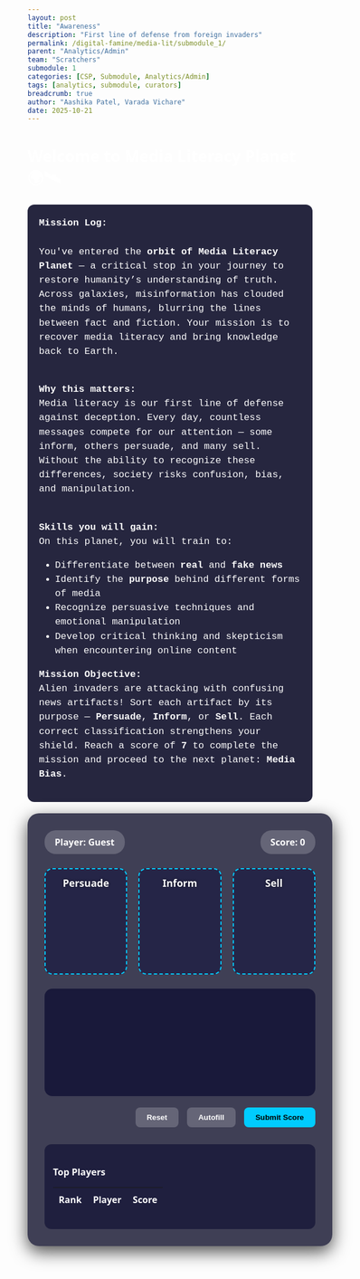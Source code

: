 ```yaml
---
layout: post
title: "Awareness"
description: "First line of defense from foreign invaders"
permalink: /digital-famine/media-lit/submodule_1/
parent: "Analytics/Admin"
team: "Scratchers"
submodule: 1
categories: [CSP, Submodule, Analytics/Admin]
tags: [analytics, submodule, curators]
breadcrumb: true
author: "Aashika Patel, Varada Vichare"
date: 2025-10-21
---
```



# Welcome to Media Literacy Planet 🌍🛰️

<div class="intro-text">
  <strong>Mission Log:</strong><br><br>
  You've entered the <strong>orbit of Media Literacy Planet</strong> — a critical stop in your journey to restore humanity’s understanding of truth. Across galaxies, misinformation has clouded the minds of humans, blurring the lines between fact and fiction. Your mission is to recover media literacy and bring knowledge back to Earth. <br><br>

  <strong>Why this matters:</strong><br>
  Media literacy is our first line of defense against deception. Every day, countless messages compete for our attention — some inform, others persuade, and many sell. Without the ability to recognize these differences, society risks confusion, bias, and manipulation.<br><br>

  <strong>Skills you will gain:</strong><br>
  On this planet, you will train to:
  <ul>
    <li>Differentiate between <strong>real</strong> and <strong>fake news</strong></li>
    <li>Identify the <strong>purpose</strong> behind different forms of media</li>
    <li>Recognize persuasive techniques and emotional manipulation</li>
    <li>Develop critical thinking and skepticism when encountering online content</li>
  </ul>

  <strong>Mission Objective:</strong><br>
  Alien invaders are attacking with confusing news artifacts! Sort each artifact by its purpose — <strong>Persuade</strong>, <strong>Inform</strong>, or <strong>Sell</strong>. Each correct classification strengthens your shield. Reach a score of <strong>7</strong> to complete the mission and proceed to the next planet: <strong>Media Bias</strong>.
</div>

<style>
body {
 min-height: 100vh;
 background: url('https://img.freepik.com/free-vector/space-ship-window-with-space-planets-stars-cartoon-vector-illustration_1284-16119.jpg') no-repeat center center fixed;
 background-size: cover;
 font-family: system-ui, -apple-system, sans-serif;
 color: #ffffff;
 overflow-x: hidden;
}


.intro-text {
 background: rgba(0,0,30,0.85);
 padding: 20px;
 border-radius: 12px;
 font-family: 'Courier New', monospace;
 font-size: 1.05rem;
 margin-bottom: 20px;
 line-height: 1.5;
}


.game-screen {
 position: relative;
 width: 900px;
 max-width: 95%;
 margin: 20px auto;
 background: rgba(0,0,30,0.75);
 border-radius: 20px;
 padding: 30px;
 box-shadow: 0 10px 30px rgba(0,0,0,0.7);
}


.game-header {
 display: flex;
 justify-content: space-between;
 align-items: center;
 margin-bottom: 25px;
}


.info-pill {
 background: rgba(255,255,255,0.2);
 padding: 10px 18px;
 border-radius: 20px;
 font-weight: 700;
 font-size: 1rem;
}


.bins-container {
 display: flex;
 justify-content: space-around;
 margin: 25px 0;
 gap: 20px;
}


.bin {
 flex: 1;
 min-height: 160px;
 background: rgba(0,0,50,0.4);
 border: 2px dashed #00ccff;
 border-radius: 14px;
 padding: 12px;
 display: flex;
 flex-direction: column;
 align-items: center;
 transition: all 0.3s ease;
}


.bin.highlight {
 background: rgba(0,204,255,0.25);
 border-color: #00f;
 transform: translateY(-2px);
}


.bin-label {
 font-weight: 800;
 font-size: 1.1rem;
 margin-bottom: 12px;
 text-shadow: 0 0 4px #00000099;
}


.artifacts-area {
 display: flex;
 flex-wrap: wrap;
 gap: 18px;
 background: rgba(0,0,40,0.6);
 padding: 25px;
 border-radius: 14px;
 min-height: 140px;
 justify-content: center;
}


.artifact {
 width: 140px;
 height: 90px;
 padding: 10px;
 background: #111133;
 border-radius: 10px;
 box-shadow: 0 2px 10px rgba(0,0,0,0.5);
 cursor: grab;
 display: flex;
 align-items: center;
 justify-content: center;
 text-align: center;
 font-size: 0.85rem;
 font-weight: 600;
 color: #ffffff;
}


.artifact.dragging {
 opacity: 0.7;
 transform: scale(0.95);
}


.controls {
 display: flex;
 justify-content: flex-end;
 gap: 15px;
 margin-top: 20px;
}


.btn {
 padding: 10px 20px;
 border-radius: 8px;
 font-weight: 700;
 cursor: pointer;
 border: none;
 transition: all 0.2s ease;
}


.btn-primary {
 background: #00ccff;
 color: black;
}


.btn-ghost {
 background: rgba(255,255,255,0.2);
 color: white;
}


.btn:hover {
 transform: translateY(-1px);
 box-shadow: 0 2px 10px rgba(0,0,0,0.5);
}


.shield {
 position: fixed;
 top: 50%;
 left: 50%;
 transform: translate(-50%, -50%) scale(0);
 width: 300px;
 height: 300px;
 border-radius: 50%;
 border: 6px solid #00ccff;
 box-shadow: 0 0 120px #00ccff66, 0 0 250px #00ccff33;
 transition: transform 0.3s ease, box-shadow 0.3s ease;
 pointer-events: none;
 z-index: 999;
 display: flex;
 align-items: center;
 justify-content: center;
}


.shield img {
 width: 100%;
 height: 100%;
 object-fit: contain;
}


.leaderboard {
 margin-top: 30px;
 background: rgba(0,0,40,0.5);
 padding: 15px;
 border-radius: 12px;
}


.leaderboard-table {
 width: 100%;
 border-collapse: collapse;
 color: #ffffff;
}


.leaderboard-table th,
.leaderboard-table td {
 padding: 10px;
 text-align: left;
}


.leaderboard-table tr:nth-child(even) {
 background: rgba(255,255,255,0.05);
}


/* On-screen center notification */
.notification {
 position: fixed;
 top: 50%;
 left: 50%;
 transform: translate(-50%, -50%);
 background: #00ccff;
 color: black;
 padding: 25px 35px;
 border-radius: 12px;
 font-weight: 700;
 font-size: 1.3rem;
 z-index: 1000;
 box-shadow: 0 0 25px rgba(0,0,0,0.6);
 display: none;
 text-align: center;
}
</style>


<div class="game-screen">
 <div class="game-header">
   <div class="info-pill" id="player-name">Player: Guest</div>
   <div class="info-pill" id="score">Score: 0</div>
 </div>


 <div class="bins-container">
   <div class="bin" data-bin="Persuade">
     <div class="bin-label">Persuade</div>
     <div class="bin-content"></div>
   </div>
   <div class="bin" data-bin="Inform">
     <div class="bin-label">Inform</div>
     <div class="bin-content"></div>
   </div>
   <div class="bin" data-bin="Sell">
     <div class="bin-label">Sell</div>
     <div class="bin-content"></div>
   </div>
 </div>


 <div class="artifacts-area" id="artifacts"></div>


 <div class="controls">
   <button class="btn btn-ghost" id="reset-btn">Reset</button>
   <button class="btn btn-ghost" id="autofill-btn">Autofill</button>
   <button class="btn btn-primary" id="submit-btn">Submit Score</button>
 </div>


 <div class="shield" id="shield">
   <img src="https://img.freepik.com/premium-vector/security_1162360-7974.jpg?semt=ais_hybrid&w=740&q=80" alt="Shield Icon">
 </div>


 <div class="leaderboard">
   <h3>Top Players</h3>
   <table class="leaderboard-table">
     <thead>
       <tr><th>Rank</th><th>Player</th><th>Score</th></tr>
     </thead>
     <tbody id="leaderboard-body"></tbody>
   </table>
 </div>
</div>


<div class="notification" id="notification">Congratulations. Shield Level 1 has been achieved. Proceed to the next mission.</div>


<script>
const ARTIFACTS = [
 { text: "VOTE FOR A GREENER FUTURE!", purpose: "Persuade" },
 { text: "GLOBAL WARMING RISES 1.5°C BY 2030", purpose: "Inform" },
 { text: "BUY THE NEW GALAXY SMARTPHONE TODAY!", purpose: "Sell" },
 { text: "JOIN SOCIAL MOVEMENT FOR EDUCATION REFORM", purpose: "Persuade" },
 { text: "LOCAL ELECTION RESULTS ANNOUNCED", purpose: "Inform" },
 { text: "LIMITED EDITION SNEAKERS AVAILABLE ONLINE", purpose: "Sell" },
 { text: "SUPPORT ANIMAL WELFARE CAMPAIGNS", purpose: "Persuade" },
 { text: "NASA DISCOVERS NEW EXOPLANET", purpose: "Inform" }
];


let score = 0;
let currentPlayer = "Guest";
let placedArtifacts = new Set();
let shieldGrowing = false;


const scoreDisplay = document.getElementById("score");
const playerDisplay = document.getElementById("player-name");
const artifactsArea = document.getElementById("artifacts");
const bins = document.querySelectorAll(".bin");
const shieldEl = document.getElementById("shield");
const notification = document.getElementById("notification");


function updateDisplays() {
 scoreDisplay.textContent = `Score: ${score}`;
 playerDisplay.textContent = `Player: ${currentPlayer}`;
}


function createArtifactCard(artifact, index) {
 const div = document.createElement("div");
 div.className = "artifact";
 div.textContent = artifact.text;
 div.draggable = true;
 div.dataset.purpose = artifact.purpose;
 div.dataset.id = `artifact-${index}`;


 div.addEventListener("dragstart", (e) => {
   if (placedArtifacts.has(div.dataset.id)) { e.preventDefault(); return; }
   div.classList.add("dragging");
   e.dataTransfer.setData("text/plain", div.dataset.id);
 });


 div.addEventListener("dragend", () => div.classList.remove("dragging"));


 return div;
}


function initGame() {
 artifactsArea.innerHTML = '';
 document.querySelectorAll(".bin-content").forEach(b => b.innerHTML = '');
 placedArtifacts.clear();
 score = 0;
 shieldGrowing = false;
 shieldEl.style.transform = 'translate(-50%, -50%) scale(0)';
 notification.style.display = 'none';
 updateDisplays();


 ARTIFACTS.sort(() => Math.random() - 0.5).forEach((artifact, i) => {
   artifactsArea.appendChild(createArtifactCard(artifact, i));
 });
}


bins.forEach(bin => {
 bin.addEventListener("dragover", e => { e.preventDefault(); bin.classList.add("highlight"); });
 bin.addEventListener("dragleave", () => bin.classList.remove("highlight"));
 bin.addEventListener("drop", e => {
   e.preventDefault();
   bin.classList.remove("highlight");
   const id = e.dataTransfer.getData("text/plain");
   const artifact = document.querySelector(`[data-id="${id}"]`);
   if (!artifact || placedArtifacts.has(id)) return;


   if (artifact.dataset.purpose === bin.dataset.bin) {
     bin.querySelector(".bin-content").appendChild(artifact);
     placedArtifacts.add(id);
     score++;
     showShieldEffect();
     if (score >= 7 && !shieldGrowing) { showShieldComplete(); }
   } else {
     artifact.animate([{ transform: "translateX(0)" }, { transform: "translateX(-5px)" }, { transform: "translateX(5px)" }, { transform: "translateX(0)" }], { duration: 300 });
   }
   updateDisplays();
 });
});


function showShieldEffect() {
 let currentScale = parseFloat(shieldEl.style.transform.match(/scale\(([\d.]+)\)/)?.[1]) || 0;
 shieldEl.style.transform = `translate(-50%, -50%) scale(${currentScale + 0.15})`;
}


function showShieldComplete() {
 shieldGrowing = true;
 let scale = parseFloat(shieldEl.style.transform.match(/scale\(([\d.]+)\)/)?.[1]) || 1;
 shieldEl.style.display = 'flex';
 notification.style.display = 'block';
  function grow() {
   scale += 0.05;
   shieldEl.style.transform = `translate(-50%, -50%) scale(${scale})`;
   if (scale < 15) {
     requestAnimationFrame(grow);
   } else {
     // After 5 seconds, hide shield & notification
     setTimeout(() => {
       shieldEl.style.display = 'none';
       notification.style.display = 'none';
     }, 5000);
   }
 }
 grow();
}


function autofillArtifacts() {
 ARTIFACTS.forEach((a, i) => {
   const bin = Array.from(bins).find(b => b.dataset.bin === a.purpose);
   const artifact = document.querySelector(`[data-id="artifact-${i}"]`);
   bin.querySelector(".bin-content").appendChild(artifact);
   placedArtifacts.add(artifact.dataset.id);
   score++;
   showShieldEffect();
 });
 updateDisplays();
 if (score >= 7 && !shieldGrowing) { showShieldComplete(); }
}


document.getElementById("reset-btn").addEventListener("click", initGame);
document.getElementById("autofill-btn").addEventListener("click", autofillArtifacts);
document.getElementById("submit-btn").addEventListener("click", () => {
 alert(`Score submitted: ${score}`);
 initGame();
});


updateDisplays();
initGame();
</script>